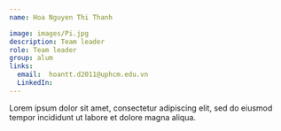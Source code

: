 ```yaml
---
name: Hoa Nguyen Thi Thanh

image: images/Pi.jpg
description: Team leader
role: Team leader
group: alum
links:
  email:  hoantt.d2011@uphcm.edu.vn
  LinkedIn: 
---
```


Lorem ipsum dolor sit amet, consectetur adipiscing elit, sed do eiusmod tempor incididunt ut labore et dolore magna aliqua.
